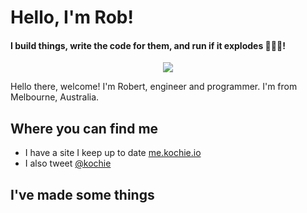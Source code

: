 # Hello, I'm Rob!
#### I build things, write the code for them, and run if it explodes 🚀💥💥! 

<!--
**kochie/kochie** is a ✨ _special_ ✨ repository because its `README.md` (this file) appears on your GitHub profile.

Here are some ideas to get you started:

- 🔭 I’m currently working on ...
- 🌱 I’m currently learning ...
- 👯 I’m looking to collaborate on ...
- 🤔 I’m looking for help with ...
- 💬 Ask me about ...
- 📫 How to reach me: ...
- 😄 Pronouns: ...
- ⚡ Fun fact: ...
-->

<p align="center">
 <img style="margin: 0 auto;" src="https://media.giphy.com/media/xT5LMw3kV3oopaAmWY/giphy.gif"></img>
</p>
Hello there, welcome! I'm Robert, engineer and programmer. I'm from Melbourne, Australia.

## Where you can find me
- I have a site I keep up to date [me.kochie.io](me.kochie.io)
- I also tweet [@kochie](twitter.com/kochie)
## I've made some things

